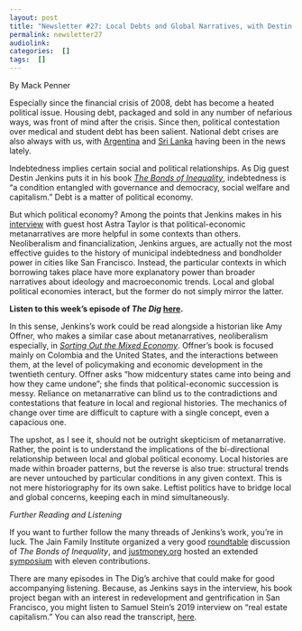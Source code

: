 ```yaml
---
layout: post
title: "Newsletter #27: Local Debts and Global Narratives, with Destin Jenkins"
permalink: newsletter27
audiolink: 
categories:  []
tags:  []
---
```


By Mack Penner

Especially since the financial crisis of 2008, debt has become a heated political issue. Housing debt, packaged and sold in any number of nefarious ways, was front of mind after the crisis. Since then, political contestation over medical and student debt has been salient. National debt crises are also always with us, with [Argentina](https://www.reuters.com/world/americas/argentina-faces-billion-dollar-imf-trip-wire-protests-simmer-2022-01-27/) and [Sri Lanka](https://www.bbc.com/news/business-61145854) having been in the news lately.

Indebtedness implies certain social and political relationships. As Dig guest Destin Jenkins puts it in his book *[The Bonds of Inequality](https://press.uchicago.edu/ucp/books/book/chicago/B/bo52825170.html)*, indebtedness is “a condition entangled with governance and democracy, social welfare and capitalism.” Debt is a matter of political economy.

But which political economy? Among the points that Jenkins makes in his [interview](https://thedigradio.com/podcast/bonds-of-inequality-w-destin-jenkins/) with guest host Astra Taylor is that political-economic metanarratives are more helpful in some contexts than others. Neoliberalism and financialization, Jenkins argues, are actually not the most effective guides to the history of municipal indebtedness and bondholder power in cities like San Francisco. Instead, the particular contexts in which borrowing takes place have more explanatory power than broader narratives about ideology and macroeconomic trends. Local and global political economies interact, but the former do not simply mirror the latter.

**Listen to this week’s episode of ***The Dig*** [here](https://thedigradio.com/podcast/bonds-of-inequality-w-destin-jenkins/).**

In this sense, Jenkins’s work could be read alongside a historian like Amy Offner, who makes a similar case about metanarratives, neoliberalism especially, in *[Sorting Out the Mixed Economy](https://press.princeton.edu/books/hardcover/9780691190938/sorting-out-the-mixed-economy)*. Offner’s book is focused mainly on Colombia and the United States, and the interactions between them, at the level of policymaking and economic development in the twentieth century. Offner asks “how midcentury states came into being and how they came undone”; she finds that political-economic succession is messy. Reliance on metanarrative can blind us to the contradictions and contestations that feature in local and regional histories. The mechanics of change over time are difficult to capture with a single concept, even a capacious one.

The upshot, as I see it, should not be outright skepticism of metanarrative. Rather, the point is to understand the implications of the bi-directional relationship between local and global political economy. Local histories are made within broader patterns, but the reverse is also true: structural trends are never untouched by particular conditions in any given context. This is not mere historiography for its own sake. Leftist politics have to bridge local and global concerns, keeping each in mind simultaneously.

*Further Reading and Listening*

If you want to further follow the many threads of Jenkins’s work, you’re in luck. The Jain Family Institute organized a very good [roundtable](https://www.youtube.com/watch?v=9iAGfuPJqM8&t=27s) discussion of *The Bonds of Inequality*, and [justmoney.org](https://justmoney.org/) hosted an extended [symposium](https://justmoney.org/2021-jenkins-syposium/) with eleven contributions.

There are many episodes in The Dig’s archive that could make for good accompanying listening. Because, as Jenkins says in the interview, his book project began with an interest in redevelopment and gentrification in San Francisco, you might listen to Samuel Stein’s 2019 interview on “real estate capitalism.” You can also read the transcript, [here](https://www.thedigradio.com/transcripts/transcript-real-estate-capitalism-and-gentrification-with-samuel-stein/).
